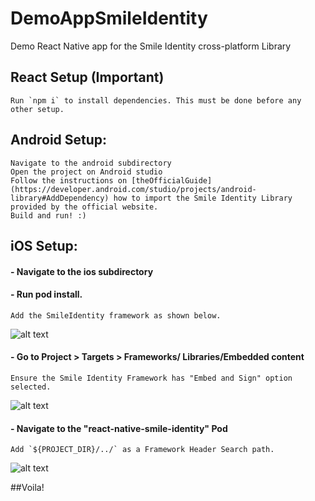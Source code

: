 # DemoAppSmileIdentity
Demo React Native app for the Smile Identity cross-platform Library

## React Setup (Important)
```
Run `npm i` to install dependencies. This must be done before any other setup.
```
## Android Setup:
```
Navigate to the android subdirectory
Open the project on Android studio
Follow the instructions on [theOfficialGuide](https://developer.android.com/studio/projects/android-library#AddDependency) how to import the Smile Identity Library provided by the official website.
Build and run! :)
```
## iOS Setup:

#### -  Navigate to the ios subdirectory
#### -  Run pod install.
```
Add the SmileIdentity framework as shown below.
```
![alt text](https://user-images.githubusercontent.com/13585693/71706727-0bfc4980-2de7-11ea-81d0-38d0164f6574.png "Adding Framework")

#### -  Go to Project > Targets > Frameworks/ Libraries/Embedded content
```
Ensure the Smile Identity Framework has "Embed and Sign" option selected.
```
![alt text](https://user-images.githubusercontent.com/13585693/71706723-0b63b300-2de7-11ea-9cf3-85618a695db8.png "Embedding Framework")

#### -  Navigate to the "react-native-smile-identity" Pod
```
Add `${PROJECT_DIR}/../` as a Framework Header Search path.
```
![alt text](https://user-images.githubusercontent.com/13585693/71706726-0bfc4980-2de7-11ea-9030-6361353b3fc0.png "Embedding Framework")

##Voila!



